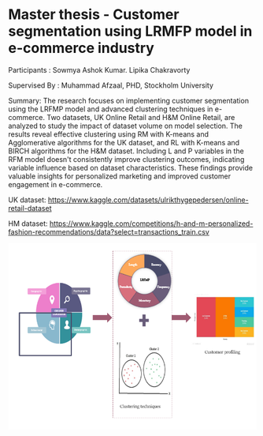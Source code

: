 # Master thesis - Customer segmentation using LRMFP model in e-commerce industry

Participants : Sowmya Ashok Kumar. Lipika Chakravorty

Supervised By : Muhammad Afzaal, PHD, Stockholm University

Summary:
The research focuses on implementing customer segmentation using the LRFMP model and advanced clustering techniques in e-commerce. Two datasets, UK Online Retail and H&M Online Retail, are analyzed to study the impact of dataset volume on model selection. The results reveal effective clustering using RM with K-means and Agglomerative algorithms for the UK dataset, and RL with K-means and BIRCH algorithms for the H&M dataset. Including L and P variables in the RFM model doesn't consistently improve clustering outcomes, indicating variable influence based on dataset characteristics. These findings provide valuable insights for personalized marketing and improved customer engagement in e-commerce.


 UK dataset: https://www.kaggle.com/datasets/ulrikthygepedersen/online-retail-dataset
 
 HM dataset: https://www.kaggle.com/competitions/h-and-m-personalized-fashion-recommendations/data?select=transactions_train.csv
 
 ![alt text](Capture.PNG)


